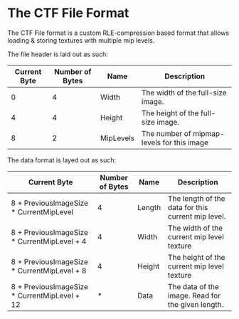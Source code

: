 ﻿# The CTF File Format
The CTF File format is a custom RLE-compression based format that allows loading & storing textures with multiple mip levels.

The file header is laid out as such:

| Current Byte | Number of Bytes | Name | Description |
| ------------ | --------------- | ---- | ----------- |
| 0 | 4 | Width | The width of the full-size image. |
| 4 | 4 | Height | The height of the full-size image. |
| 8 | 2 | MipLevels | The number of mipmap-levels for this image |

The data format is layed out as such:

| Current Byte | Number of Bytes | Name | Description |
| ------------ | --------------- | ---- | ----------- |
| 8 + PreviousImageSize * CurrentMipLevel | 4 | Length | The length of the data for this current mip level. |
| 8 + PreviousImageSize * CurrentMipLevel + 4 | 4 | Width | The width of the current mip level texture |
| 8 + PreviousImageSize * CurrentMipLevel + 8 | 4 | Height | The height of the current mip level texture |
| 8 + PreviousImageSize * CurrentMipLevel + 12 | * | Data | The data of the image. Read for the given length. |